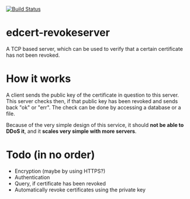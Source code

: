 [![Build Status](https://travis-ci.org/zombiemuffin/edcert-revokeserver.svg?branch=master)](https://travis-ci.org/zombiemuffin/edcert-revokeserver)

# edcert-revokeserver
A TCP based server, which can be used to verify that a certain certificate has not been revoked.

# How it works
A client sends the public key of the certificate in question to this server.
This server checks then, if that public key has been revoked and sends back "ok" or "err".
The check can be done by accessing a database or a file.

Because of the very simple design of this service, it should __not be able to DDoS it__,
and it __scales very simple with more servers__.

# Todo (in no order)
- Encryption (maybe by using HTTPS?)
- Authentication
- Query, if certificate has been revoked
- Automatically revoke certificates using the private key
